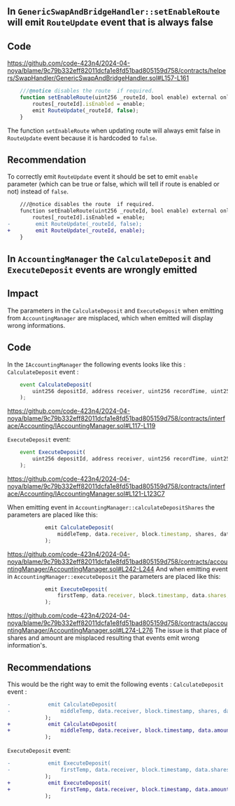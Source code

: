 ## In `GenericSwapAndBridgeHandler::setEnableRoute` will emit `RouteUpdate` event that is always false

## Code
https://github.com/code-423n4/2024-04-noya/blame/9c79b332eff82011dcfa1e8fd51bad805159d758/contracts/helpers/SwapHandler/GenericSwapAndBridgeHandler.sol#L157-L161

```javascript
    ///@notice disables the route  if required.
    function setEnableRoute(uint256 _routeId, bool enable) external onlyMaintainerOrEmergency {
        routes[_routeId].isEnabled = enable;
        emit RouteUpdate(_routeId, false);
    }
```
The function `setEnableRoute` when updating route will always emit false in `RouteUpdate` event because it is hardcoded to `false`.

## Recommendation
To correctly emit `RouteUpdate` event it should be set to emit `enable` parameter (which can be true or false, which will tell if route is enabled or not) instead of `false`.
```diff
    ///@notice disables the route  if required.
    function setEnableRoute(uint256 _routeId, bool enable) external onlyMaintainerOrEmergency {
        routes[_routeId].isEnabled = enable;
-        emit RouteUpdate(_routeId, false);
+        emit RouteUpdate(_routeId, enable);
    }
```

## In `AccountingManager` the `CalculateDeposit` and `ExecuteDeposit` events are wrongly emitted

## Impact
The parameters in the `CalculateDeposit` and `ExecuteDeposit` when emitting from `AccountingManager` are misplaced, which when emitted will display wrong informations.

## Code
In the `IAccountingManager` the following events looks like this :
`CalculateDeposit` event :
```javascript
    event CalculateDeposit(
        uint256 depositId, address receiver, uint256 recordTime, uint256 amount, uint256 shares, uint256 sharePrice
    );
```
https://github.com/code-423n4/2024-04-noya/blame/9c79b332eff82011dcfa1e8fd51bad805159d758/contracts/interface/Accounting/IAccountingManager.sol#L117-L119

`ExecuteDeposit` event:
```javascript
    event ExecuteDeposit(
        uint256 depositId, address receiver, uint256 recordTime, uint256 amount, uint256 shares, uint256 sharePrice
    );
```
https://github.com/code-423n4/2024-04-noya/blame/9c79b332eff82011dcfa1e8fd51bad805159d758/contracts/interface/Accounting/IAccountingManager.sol#L121-L123C7

When emitting event in `AccountingManager::calculateDepositShares` the parameters are placed like this:
```javascript
            emit CalculateDeposit(
                middleTemp, data.receiver, block.timestamp, shares, data.amount, shares * 1e18 / data.amount
            );
```
https://github.com/code-423n4/2024-04-noya/blame/9c79b332eff82011dcfa1e8fd51bad805159d758/contracts/accountingManager/AccountingManager.sol#L242-L244
And when emitting event in `AccountingManager::executeDeposit` the parameters are placed like this:
```javascript
            emit ExecuteDeposit(
                firstTemp, data.receiver, block.timestamp, data.shares, data.amount, data.shares * 1e18 / data.amount
            );
```
https://github.com/code-423n4/2024-04-noya/blame/9c79b332eff82011dcfa1e8fd51bad805159d758/contracts/accountingManager/AccountingManager.sol#L274-L276
The issue is that place of shares and amount are misplaced resulting that events emit wrong information's.
## Recommendations
This would be the right way to emit the following events :
`CalculateDeposit` event :
```diff
-            emit CalculateDeposit(
-                middleTemp, data.receiver, block.timestamp, shares, data.amount,  shares * 1e18 / data.amount
            );
+            emit CalculateDeposit(
+                middleTemp, data.receiver, block.timestamp, data.amount, shares,  shares * 1e18 / data.amount
            );
```
`ExecuteDeposit` event:
```diff
-            emit ExecuteDeposit(
-                firstTemp, data.receiver, block.timestamp, data.shares, data.amount, data.shares * 1e18 / data.amount
            );
+            emit ExecuteDeposit(
+                firstTemp, data.receiver, block.timestamp, data.amount, data.shares, data.shares * 1e18 / data.amount
            );
```
